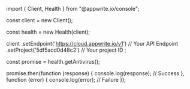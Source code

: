import { Client,  Health } from "@appwrite.io/console";

const client = new Client();

const health = new Health(client);

client
    .setEndpoint('https://cloud.appwrite.io/v1') // Your API Endpoint
    .setProject('5df5acd0d48c2') // Your project ID
;

const promise = health.getAntivirus();

promise.then(function (response) {
    console.log(response); // Success
}, function (error) {
    console.log(error); // Failure
});